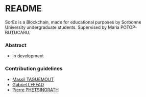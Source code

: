 # README #

SorEx is a Blockchain, made for educational purposes by Sorbonne University undergraduate students.
Supervised by Maria POTOP-BUTUCARU.


### Abstract ###

* In development

### Contribution guidelines ###

* [Massil TAGUEMOUT](mailto:maxtag@vivaldi.net)
* [Gabriel LEFFAD](mailto:gabylef@hotmail.fr)
* [Pierre PHETSINORATH](mailto:phpierre@hotmail.fr)
